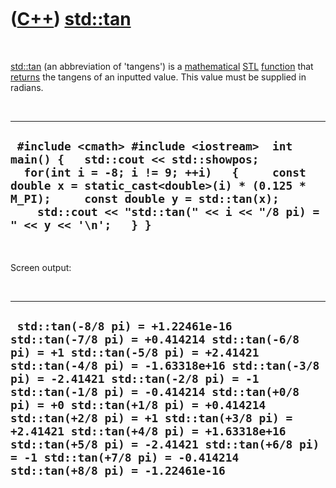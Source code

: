 
 

 

 

 

 

([C++](Cpp.md)) [std::tan](CppStdTan.md)
=======================================

 

[std::tan](CppStdTan.md) (an abbreviation of 'tangens') is a
[mathematical](CppMath.md) [STL](CppStl.md)
[function](CppFunction.md) that [returns](CppReturn.md) the tangens of
an inputted value. This value must be supplied in radians.

 

  --------------------------------------------------------------------------------------------------------------------------------------------------------------------------------------------------------------------------------------------------------------------------------------------
  ` #include <cmath> #include <iostream>  int main() {   std::cout << std::showpos;   for(int i = -8; i != 9; ++i)   {     const double x = static_cast<double>(i) * (0.125 * M_PI);     const double y = std::tan(x);     std::cout << "std::tan(" << i << "/8 pi) = " << y << '\n';   } }`
  --------------------------------------------------------------------------------------------------------------------------------------------------------------------------------------------------------------------------------------------------------------------------------------------

 

Screen output:

 

  -------------------------------------------------------------------------------------------------------------------------------------------------------------------------------------------------------------------------------------------------------------------------------------------------------------------------------------------------------------------------------------------------------------------------------------------------------------------------------------------------------
  ` std::tan(-8/8 pi) = +1.22461e-16 std::tan(-7/8 pi) = +0.414214 std::tan(-6/8 pi) = +1 std::tan(-5/8 pi) = +2.41421 std::tan(-4/8 pi) = -1.63318e+16 std::tan(-3/8 pi) = -2.41421 std::tan(-2/8 pi) = -1 std::tan(-1/8 pi) = -0.414214 std::tan(+0/8 pi) = +0 std::tan(+1/8 pi) = +0.414214 std::tan(+2/8 pi) = +1 std::tan(+3/8 pi) = +2.41421 std::tan(+4/8 pi) = +1.63318e+16 std::tan(+5/8 pi) = -2.41421 std::tan(+6/8 pi) = -1 std::tan(+7/8 pi) = -0.414214 std::tan(+8/8 pi) = -1.22461e-16`
  -------------------------------------------------------------------------------------------------------------------------------------------------------------------------------------------------------------------------------------------------------------------------------------------------------------------------------------------------------------------------------------------------------------------------------------------------------------------------------------------------------

 

 

 

 

 

 

